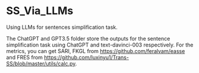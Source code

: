 # SS_Via_LLMs
Using LLMs for sentences simplification task.

The ChatGPT and GPT3.5 folder store the outputs for the sentence simplification task using ChatGPT and text-davinci-003 respectively.
For the metrics, you can get SARI, FKGL from https://github.com/feralvam/easse and FRES from https://github.com/luxinyu1/Trans-SS/blob/master/utils/calc.py.
